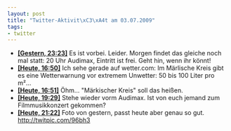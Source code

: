 ```yaml
--- 
layout: post
title: "Twitter-Aktivit\xC3\xA4t am 03.07.2009"
tags: 
- twitter
---
```

<ul class="aktt_tweet_digest">
	<li><strong><a href="http://twitter.com/fabianonline/statuses/2443512326">[Gestern, 23:23]</a></strong> Es ist vorbei. Leider. Morgen findet das gleiche noch mal statt: 20 Uhr Audimax, Eintritt ist frei. Geht hin, wenn ihr könnt!</li>
	<li><strong><a href="http://twitter.com/fabianonline/statuses/2454714228">[Heute, 16:50]</a></strong> Ich sehe gerade auf wetter.com: Im Märlische Kreis gibt es eine Wetterwarnung vor extremem Unwetter: 50 bis 100 Liter pro m²...</li>
	<li><strong><a href="http://twitter.com/fabianonline/statuses/2454720942">[Heute, 16:51]</a></strong> Öhm... &quot;Märkischer Kreis&quot; soll das heißen.</li>
	<li><strong><a href="http://twitter.com/fabianonline/statuses/2456900119">[Heute, 19:29]</a></strong> Stehe wieder vorm Audimax. Ist von euch jemand zum Filmmusikkonzert gekommen?</li>
	<li><strong><a href="http://twitter.com/fabianonline/statuses/2458462415">[Heute, 21:22]</a></strong> Foto von gestern, passt heute aber genau so gut. <a href="http://twitpic.com/96bh3" rel="nofollow">http://twitpic.com/96bh3</a></li>
</ul>
